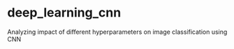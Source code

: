 # deep_learning_cnn
Analyzing impact of different hyperparameters on image classification using CNN
